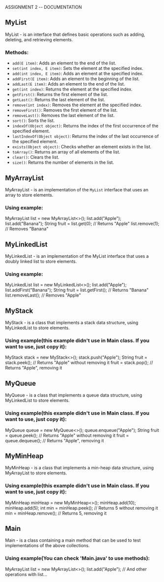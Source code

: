 ASSIGNMENT 2 -- DOCUMENTATION

## MyList

MyList - is an interface that defines basic operations such as adding, deleting, and retrieving elements.

### Methods:
- `add(E item)`: Adds an element to the end of the list.
- `set(int index, E item)`: Sets the element at the specified index.
- `add(int index, E item)`: Adds an element at the specified index.
- `addFirst(E item)`: Adds an element to the beginning of the list.
- `addLast(E item)`: Adds an element to the end of the list.
- `get(int index)`: Returns the element at the specified index.
- `getFirst()`: Returns the first element of the list.
- `getLast()`: Returns the last element of the list.
- `remove(int index)`: Removes the element at the specified index.
- `removeFirst()`: Removes the first element of the list.
- `removeLast()`: Removes the last element of the list.
- `sort()`: Sorts the list.
- `indexOf(Object object)`: Returns the index of the first occurrence of the specified element.
- `lastIndexOf(Object object)`: Returns the index of the last occurrence of the specified element.
- `exists(Object object)`: Checks whether an element exists in the list.
- `toArray()`: Returns an array of all elements of the list.
- `clear()`: Clears the list.
- `size()`: Returns the number of elements in the list.


## MyArrayList

MyArrayList - is an implementation of the `MyList` interface that uses an array to store elements.

### Using example:
MyArrayList<String> list = new MyArrayList<>();
list.add("Apple");
list.add("Banana");
String fruit = list.get(0); // Returns "Apple"
list.remove(1); // Removes "Banana"


## MyLinkedList

MyLinkedList - is an implementation of the MyList interface that uses a doubly linked list to store elements.

### Using example:
MyLinkedList<String> list = new MyLinkedList<>();
list.add("Apple");
list.addFirst("Banana");
String fruit = list.getFirst(); // Returns "Banana"
list.removeLast(); // Removes "Apple"


## MyStack

MyStack - is a class that implements a stack data structure, using MyLinkedList to store elements.

### Using example(this example didn't use in Main class. If you want to use, just copy it):
MyStack<String> stack = new MyStack<>();
stack.push("Apple");
String fruit = stack.peek(); // Returns "Apple" without removing it
fruit = stack.pop(); // Returns "Apple", removing it


## MyQueue

MyQueue - is a class that implements a queue data structure, using MyLinkedList to store elements.

### Using example(this example didn't use in Main class. If you want to use, just copy it):
MyQueue<String> queue = new MyQueue<>();
queue.enqueue("Apple");
String fruit = queue.peek(); // Returns "Apple" without removing it
fruit = queue.dequeue(); // Returns "Apple", removing it


## MyMinHeap

MyMinHeap - is a class that implements a min-heap data structure, using MyArrayList to store elements.

### Using example(this example didn't use in Main class. If you want to use, just copy it):
MyMinHeap<Integer> minHeap = new MyMinHeap<>();
minHeap.add(10);
minHeap.add(5);
int min = minHeap.peek(); // Returns 5 without removing it
min = minHeap.remove(); // Returns 5, removing it


## Main

Main - is a class containing a main method that can be used to test implementations of the above collections.

### Using example(You can check 'Main.java' to use methods):
MyArrayList<String> list = new MyArrayList<>();
list.add("Apple");
// And other operations with list...
